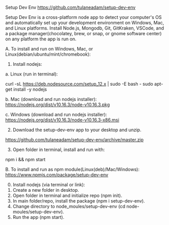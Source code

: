 Setup Dev Env
https://github.com/tulaneadam/setup-dev-env

Setup Dev Env is a cross-platform node app to detect your computer's OS and automatically set up your development environment on Windows, Mac, and Linux platforms.  Install Node.js, Mongodb, Git, GitKraken, VSCode, and a package manager(chocolatey, brew, or snap, or gnome software center) on any platform the app is run on.

A.  To install and run on Windows, Mac, or Linux(debian/ubuntu/mint/chromebook):

1.  Install nodejs:

a. Linux (run in terminal):

curl -sL https://deb.nodesource.com/setup_12.x | sudo -E bash -
sudo apt-get install -y nodejs

b. Mac (download and run nodejs installer):
https://nodejs.org/dist/v10.16.3/node-v10.16.3.pkg

c. Windows (download and run nodejs installer):
https://nodejs.org/dist/v10.16.3/node-v10.16.3-x86.msi

2.  Download the setup-dev-env app to your desktop and unzip.

https://github.com/tulaneadam/setup-dev-env/archive/master.zip

3.  Open folder in terminal, install and run with:

npm i && npm start

B. To install and run as npm module(Linux(deb)/Mac/Windows):
https://www.npmjs.com/package/setup-dev-env

0.  Install nodejs (via terminal or link):
1.  Create a new folder in desktop.
2.  Open folder in terminal and initialize repo (npm init).
3.  In main folder/repo, install the package (npm i setup-dev-env).
4.  Change directory to node_moules/setup-dev-env (cd node-moules/setup-dev-env).
5.  Run the app (npm start).

